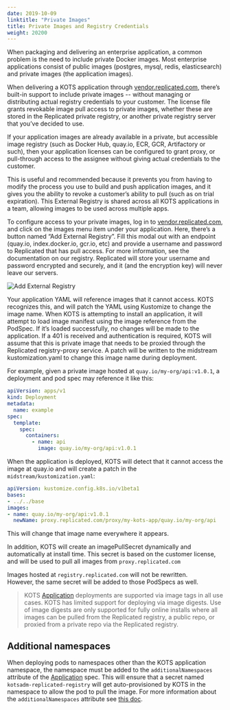 ```yaml
---
date: 2019-10-09
linktitle: "Private Images"
title: Private Images and Registry Credentials
weight: 20200
---
```


When packaging and delivering an enterprise application, a common problem is the need to include private Docker images. 
Most enterprise applications consist of public images (postgres, mysql, redis, elasticsearch) and private images (the application images).

When delivering a KOTS application through [vendor.replicated.com](https://vendor.replicated.com), there’s built-in support to include private images -- without managing or distributing actual registry credentials to your customer. 
The license file grants revokable image pull access to private images, whether these are stored in the Replicated private registry, or another private registry server that you’ve decided to use.

If your application images are already available in a private, but accessible image registry (such as Docker Hub, quay.io, ECR, GCR, Artifactory or such), then your application licenses can be configured to grant proxy, or pull-through access to the assignee without giving actual credentials to the customer. 

This is useful and recommended because it prevents you from having to modify the process you use to build and push application images, and it gives you the ability to revoke a customer’s ability to pull (such as on trial expiration). 
This External Registry is shared across all KOTS applications in a team, allowing images to be used across multiple apps.

To configure access to your private images, log in to [vendor.replicated.com](https://vendor.replicated.com), and click on the images menu item under your application. 
Here, there’s a button named “Add External Registry”. 
Fill this modal out with an endpoint (quay.io, index.docker.io, gcr.io, etc) and provide a username and password to Replicated that has pull access. 
For more information, see the documentation on our registry. 
Replicated will store your username and password encrypted and securely, and it (and the encryption key) will never leave our servers.

![Add External Registry](/images/add-external-registry.png)

Your application YAML will reference images that it cannot access. 
KOTS recognizes this, and will patch the YAML using Kustomize to change the image name. 
When KOTS is attempting to install an application, it will attempt to load image manifest using the image reference from the PodSpec. 
If it’s loaded successfully, no changes will be made to the application. 
If a 401 is received and authentication is required, KOTS will assume that this is private image that needs to be proxied through the Replicated registry-proxy service. 
A patch will be written to the midstream kustomization.yaml to change this image name during deployment.

For example, given a private image hosted at `quay.io/my-org/api:v1.0.1`, a deployment and pod spec may reference it like this:

```yaml
apiVersion: apps/v1
kind: Deployment
metadata:
  name: example
spec:
  template:
    spec:
      containers:
        - name: api
          image: quay.io/my-org/api:v1.0.1
```

When the application is deployed, KOTS will detect that it cannot access the image at quay.io and will create a patch in the `midstream/kustomization.yaml`:

```yaml
apiVersion: kustomize.config.k8s.io/v1beta1
bases:
- ../../base
images:
- name: quay.io/my-org/api:v1.0.1
  newName: proxy.replicated.com/proxy/my-kots-app/quay.io/my-org/api
```

This will change that image name everywhere it appears.

In addition, KOTS will create an imagePullSecret dynamically and automatically at install time. 
This secret is based on the customer license, and will be used to pull all images from `proxy.replicated.com`

Images hosted at `registry.replicated.com` will not be rewritten.  
However, the same secret will be added to those PodSpecs as well.

> KOTS [Application](/reference/v1beta1/application/) deployments are supported via image tags in all use cases. KOTS has limited support for deploying via image digests. Use of image digests are only supported for fully online installs where all images can be pulled from the Replicated registry, a public repo, or proxied from a private repo via the Replicated registry.


## Additional namespaces

When deploying pods to namespaces other than the KOTS application namespace, the namespace must be added to the `additionalNamespaces` attribute of the [Application](/reference/v1beta1/application/) spec.
This will ensure that a secret named `kotsadm-replicated-registry` will get auto-provisioned by KOTS in the namespace to allow the pod to pull the image.
For more information about the `additionalNamespaces` attribute see [this doc](/vendor/operators/additional-namespaces/).
